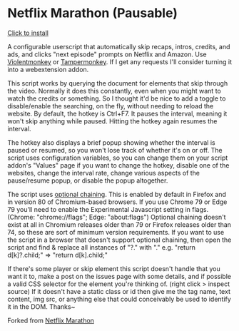 # Netflix Marathon (Pausable)
[Click to install](https://cdn.jsdelivr.net/gh/aminomancer/Netflix-Marathon-Pausable@latest/marathon.user.js)

A configurable userscript that automatically skip recaps, intros, credits, and ads, and clicks "next episode" prompts on Netflix and Amazon. Use [Violentmonkey](https://violentmonkey.github.io/) or [Tampermonkey](https://www.tampermonkey.net/). If I get any requests I'll consider turning it into a webextension addon.

This script works by querying the document for elements that skip through the video. Normally it does this constantly, even when you might want to watch the credits or something. So I thought it'd be nice to add a toggle to disable/enable the searching, on the fly, without needing to reload the website. By default, the hotkey is Ctrl+F7. It pauses the interval, meaning it won't skip anything while paused. Hitting the hotkey again resumes the interval.

The hotkey also displays a brief popup showing whether the interval is paused or resumed, so you won't lose track of whether it's on or off. The script uses configuration variables, so you can change them on your script addon's "Values" page if you want to change the hotkey, disable one of the websites, change the interval rate, change various aspects of the pause/resume popup, or disable the popup altogether.

The script uses [optional chaining](https://developer.mozilla.org/en-US/docs/Web/JavaScript/Reference/Operators/Optional_chaining). This is enabled by default in Firefox and in version 80 of Chromium-based browsers. If you use Chrome 79 or Edge 79 you'll need to enable the Experimental Javascript setting in flags. (Chrome: "chrome://flags"; Edge: "about:flags") Optional chaining doesn't exist at all in Chromium releases older than 79 or Firefox releases older than 74, so these are sort of minimum version requirements. If you want to use the script in a browser that doesn't support optional chaining, then open the script and find & replace all instances of "?." with "." e.g. "return d[k]?.child;" => "return d[k].child;"

If there's some player or skip element this script doesn't handle that you want it to, make a post on the issues page with some details, and if possible a valid CSS selector for the element you're thinking of. (right click > inspect source) If it doesn't have a static class or id then give me the tag name, text content, img src, or anything else that could conceivably be used to identify it in the DOM. Thanks~

Forked from [Netflix Marathon](https://greasyfork.org/en/scripts/30029-netflix-marathon)